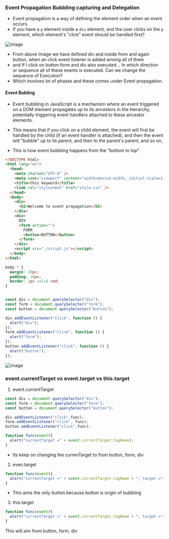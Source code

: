 ### Event Propagation Bubbling capturing and Delegation

- Event propagation is a way of defining the element order when an event occurs.
-  If you have a `p` element inside a `div` element, and the user clicks on the `p` element, which element's "click" event should be handled first?

![image](https://github.com/venkatdas/Interview_prep/assets/43024084/52f91f02-0dea-4d3d-af83-6d765e654b82)

- From above Image we have defined div and inside from and again button, when an click event listener is added among all of them
- and If I click on button form and div also executed .. In which direction or sequence all of these events is executed. Can we change the sequence of Execution?
-  Which involves lot of phases and these comes under Event propagation.

#### Event Bubling

- Event bubbling in JavaScript is a mechanism where an event triggered on a DOM element propagates up to its ancestors in the hierarchy, potentially triggering event handlers attached to these ancestor elements.
- This means that if you click on a child element, the event will first be handled by the child (if an event handler is attached), and then the event will "bubble" up to its parent, and then to the parent's parent, and so on,


- This is how event bubbling happens from the “bottom to top”.

```html
<!DOCTYPE html>
<html lang="en">
  <head>
    <meta charset="UTF-8" />
    <meta name="viewport" content="width=device-width, initial-scale=1.0" />
    <title>this keyword</title>
    <link rel="stylesheet" href="style.css" />
  </head>
  <body>
    <div>
      <h2>Welcome to event propagation</h2>
    </div>
    <div>
      DIV
      <form action="">
        FORM
        <button>BUTTON</button>
      </form>
    </div>
    <script src="./script.js"></script>
  </body>
</html>
```

```css
body * {
  margin: 10px;
  padding: 10px;
  border: 1px solid red;
}
```
```js

const div = document.querySelector("div");
const form = document.querySelector("form");
const button = document.querySelector("button");

div.addEventListener("click", function () {
  alert("div");
});
form.addEventListener("click", function () {
  alert("form");
});
button.addEventListener("click", function () {
  alert("button");
});
```
![image](https://github.com/venkatdas/Interview_prep/assets/43024084/5e231b46-ed8a-40e0-a07d-c5996f3a0ed0)

### event.currentTarget vs  event.target vs this.target

1) event.currentTarget

```js
const div = document.querySelector("div");
const form = document.querySelector("form");
const button = document.querySelector("button");

div.addEventListener("click",func);
form.addEventListener("click", func);
button.addEventListener("click",func);

function func(event){
  alert("currentTarget =" + event.currentTarget.tagName);
}
```

- Its keep on changing the currenTarget to from button, form, div

2) even.target

```js
function func(event){
  alert("currentTarget =" + event.currentTarget.tagName + ", target ="+ event.target.tagName);
}
```
- This aims the only button because button is origin of bubbling

3) this.target

```js
function func(event){
  alert("currentTarget =" + event.currentTarget.tagName + ", target ="+ event.target.tagName +", this =" + this.tagName);
}
```

This will aim from button, form, div
